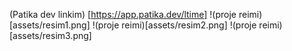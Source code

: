 (Patika dev linkim) [https://app.patika.dev/ltime]
!(proje reimi)[assets/resim1.png]
!(proje reimi)[assets/resim2.png]
!(proje reimi)[assets/resim3.png]